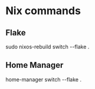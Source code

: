 # Nix commands
## Flake
sudo nixos-rebuild switch --flake .
## Home Manager
home-manager switch --flake .
